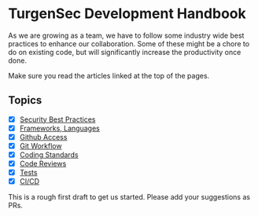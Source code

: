 # TurgenSec Development Handbook

As we are growing as a team, we have to follow some industry wide best practices to enhance our collaboration.
Some of these might be a chore to do on existing code, but will significantly increase the productivity once done.

Make sure you read the articles linked at the top of the pages.

## Topics

- [x] [Security Best Practices](./Security.md)
- [x] [Frameworks, Languages](./Frameworks.md)
- [x] [Github Access](./GithubAccess.md)
- [x] [Git Workflow](./GitFlow.md)
- [x] [Coding Standards](./CodingStandards.md)
- [x] [Code Reviews](./Reviews.md)
- [x] [Tests](./Tests.md)
- [x] [CI/CD](./CICD.md)

This is a rough first draft to get us started.
Please add your suggestions as PRs.
